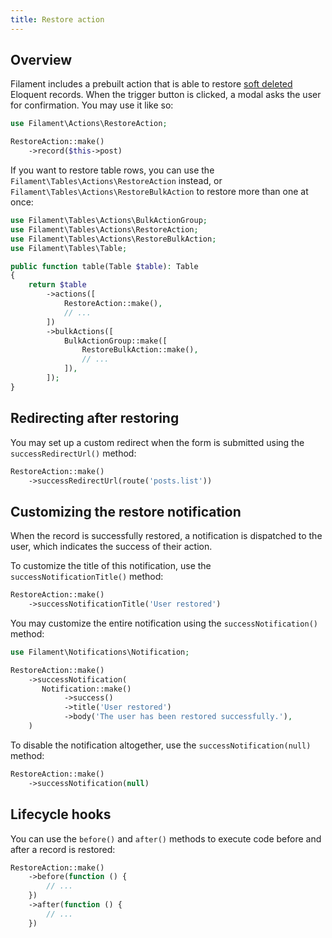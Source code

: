 ```yaml
---
title: Restore action
---
```


## Overview

Filament includes a prebuilt action that is able to restore [soft deleted](https://laravel.com/docs/eloquent#soft-deleting) Eloquent records. When the trigger button is clicked, a modal asks the user for confirmation. You may use it like so:

```php
use Filament\Actions\RestoreAction;

RestoreAction::make()
    ->record($this->post)
```

If you want to restore table rows, you can use the `Filament\Tables\Actions\RestoreAction` instead, or `Filament\Tables\Actions\RestoreBulkAction` to restore more than one at once:

```php
use Filament\Tables\Actions\BulkActionGroup;
use Filament\Tables\Actions\RestoreAction;
use Filament\Tables\Actions\RestoreBulkAction;
use Filament\Tables\Table;

public function table(Table $table): Table
{
    return $table
        ->actions([
            RestoreAction::make(),
            // ...
        ])
        ->bulkActions([
            BulkActionGroup::make([
                RestoreBulkAction::make(),
                // ...
            ]),
        ]);
}
```

## Redirecting after restoring

You may set up a custom redirect when the form is submitted using the `successRedirectUrl()` method:

```php
RestoreAction::make()
    ->successRedirectUrl(route('posts.list'))
```

## Customizing the restore notification

When the record is successfully restored, a notification is dispatched to the user, which indicates the success of their action.

To customize the title of this notification, use the `successNotificationTitle()` method:

```php
RestoreAction::make()
    ->successNotificationTitle('User restored')
```

You may customize the entire notification using the `successNotification()` method:

```php
use Filament\Notifications\Notification;

RestoreAction::make()
    ->successNotification(
       Notification::make()
            ->success()
            ->title('User restored')
            ->body('The user has been restored successfully.'),
    )
```

To disable the notification altogether, use the `successNotification(null)` method:

```php
RestoreAction::make()
    ->successNotification(null)
```

## Lifecycle hooks

You can use the `before()` and `after()` methods to execute code before and after a record is restored:

```php
RestoreAction::make()
    ->before(function () {
        // ...
    })
    ->after(function () {
        // ...
    })
```

